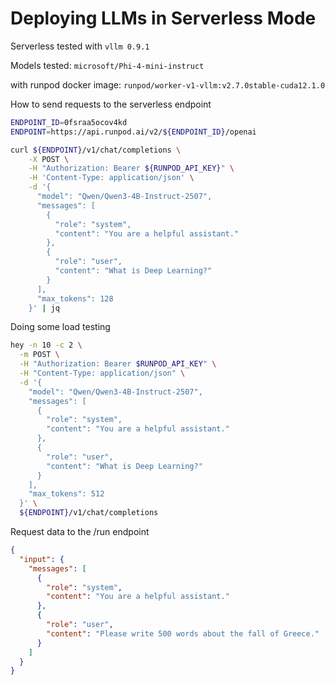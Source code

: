 # Deploying LLMs in Serverless Mode

Serverless tested with `vllm 0.9.1`

Models tested: `microsoft/Phi-4-mini-instruct`

with runpod docker image: `runpod/worker-v1-vllm:v2.7.0stable-cuda12.1.0`

How to send requests to the serverless endpoint
```sh
ENDPOINT_ID=0fsraa5ocov4kd
ENDPOINT=https://api.runpod.ai/v2/${ENDPOINT_ID}/openai

curl ${ENDPOINT}/v1/chat/completions \
    -X POST \
    -H "Authorization: Bearer ${RUNPOD_API_KEY}" \
    -H 'Content-Type: application/json' \
    -d '{
      "model": "Qwen/Qwen3-4B-Instruct-2507",
      "messages": [
        {
          "role": "system",
          "content": "You are a helpful assistant."
        },
        {
          "role": "user",
          "content": "What is Deep Learning?"
        }
      ],
      "max_tokens": 128
    }' | jq
```

Doing some load testing
```sh
hey -n 10 -c 2 \
  -m POST \
  -H "Authorization: Bearer $RUNPOD_API_KEY" \
  -H "Content-Type: application/json" \
  -d '{
    "model": "Qwen/Qwen3-4B-Instruct-2507",
    "messages": [
      {
        "role": "system",
        "content": "You are a helpful assistant."
      },
      {
        "role": "user",
        "content": "What is Deep Learning?"
      }
    ],
    "max_tokens": 512
  }' \
  ${ENDPOINT}/v1/chat/completions
```




Request data to the /run endpoint
```json
{
  "input": {
    "messages": [
      {
        "role": "system",
        "content": "You are a helpful assistant."
      },
      {
        "role": "user",
        "content": "Please write 500 words about the fall of Greece."
      }
    ]
  }
}
```
